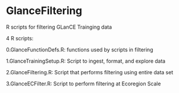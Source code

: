 # GlanceFiltering
R scripts for filtering GLanCE Trainging data

4 R scripts:

0.GlanceFunctionDefs.R: functions used by scripts in filtering

1.GlanceTrainingSetup.R: Script to ingest, format, and explore data

2.GlanceFiltering.R: Script that performs filtering using entire data set

3.GlanceECFilter.R: Script to perform filtering at Ecoregion Scale

